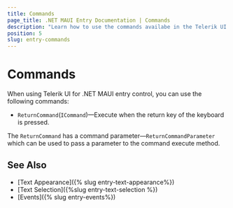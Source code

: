 ```yaml
---
title: Commands
page_title: .NET MAUI Entry Documentation | Commands
description: "Learn how to use the commands availabe in the Telerik UI for .NET MAUI Entry control."
position: 5
slug: entry-commands
---
```


# Commands

When using Telerik UI for .NET MAUI entry control, you can use the following commands: 


* `ReturnCommand`(`ICommand`)&mdash;Execute when the return key of the keyboard is pressed. 

The `ReturnCommand` has a command parameter&mdash;`ReturnCommandParameter` which can be used to pass a parameter to the command execute method.

## See Also

- [Text Appearance]({% slug entry-text-appearance%})
- [Text Selection]({%slug entry-text-selection %})
- [Events]({% slug entry-events%})